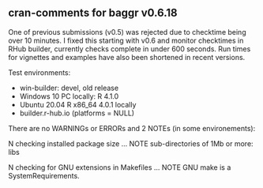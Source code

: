 ## cran-comments for baggr v0.6.18

One of previous submissions (v0.5) was rejected due to checktime being over 10 minutes.
I fixed this starting with v0.6 and monitor checktimes in RHub builder, 
currently checks complete in under 600 seconds.
Run times for vignettes and examples have also been shortened in recent versions.

Test environments:

* win-builder: devel, old release
* Windows 10 PC locally: R 4.1.0
* Ubuntu 20.04 R x86_64 4.0.1 locally
* builder.r-hub.io (platforms = NULL)

There are no WARNINGs or ERRORs and 2 NOTEs (in some environements):

N checking installed package size ... NOTE
  sub-directories of 1Mb or more: libs
  
N checking for GNU extensions in Makefiles ... NOTE
  GNU make is a SystemRequirements. 
